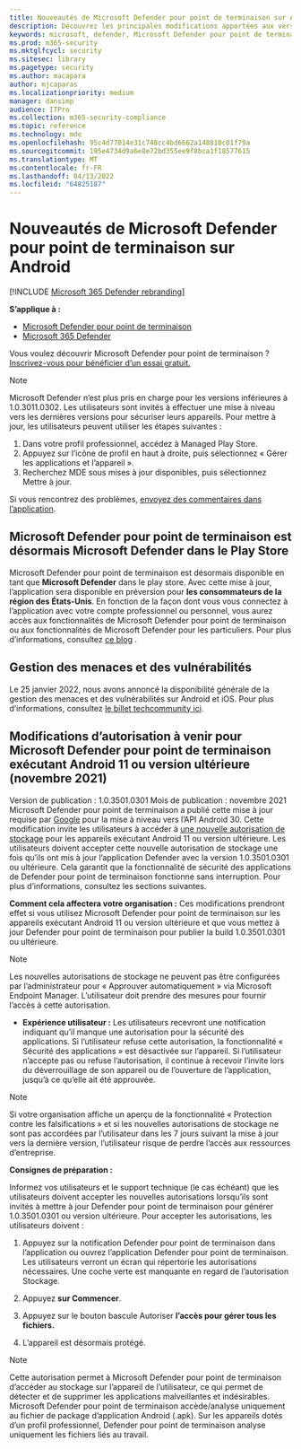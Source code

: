 ```yaml
---
title: Nouveautés de Microsoft Defender pour point de terminaison sur Android
description: Découvrez les principales modifications apportées aux versions précédentes de Microsoft Defender pour point de terminaison sur Android.
keywords: microsoft, defender, Microsoft Defender pour point de terminaison, mac, installation, macos, whatsnew
ms.prod: m365-security
ms.mktglfcycl: security
ms.sitesec: library
ms.pagetype: security
ms.author: macapara
author: mjcaparas
ms.localizationpriority: medium
manager: dansimp
audience: ITPro
ms.collection: m365-security-compliance
ms.topic: reference
ms.technology: mde
ms.openlocfilehash: 95c4d77014e31c748cc4bd6662a148810c01f79a
ms.sourcegitcommit: 195e4734d9a6e8e72bd355ee9f8bca1f18577615
ms.translationtype: MT
ms.contentlocale: fr-FR
ms.lasthandoff: 04/13/2022
ms.locfileid: "64825187"
---
```

# <a name="whats-new-in-microsoft-defender-for-endpoint-on-android"></a>Nouveautés de Microsoft Defender pour point de terminaison sur Android

[!INCLUDE [Microsoft 365 Defender rebranding](../../includes/microsoft-defender.md)]

**S’applique à :**
- [Microsoft Defender pour point de terminaison](https://go.microsoft.com/fwlink/p/?linkid=2154037)
- [Microsoft 365 Defender](https://go.microsoft.com/fwlink/?linkid=2118804)

Vous voulez découvrir Microsoft Defender pour point de terminaison ? [Inscrivez-vous pour bénéficier d’un essai gratuit.](https://signup.microsoft.com/create-account/signup?products=7f379fee-c4f9-4278-b0a1-e4c8c2fcdf7e&ru=https://aka.ms/MDEp2OpenTrial?ocid=docs-wdatp-exposedapis-abovefoldlink)

>[!NOTE]
>Microsoft Defender n’est plus pris en charge pour les versions inférieures à 1.0.3011.0302. Les utilisateurs sont invités à effectuer une mise à niveau vers les dernières versions pour sécuriser leurs appareils.
Pour mettre à jour, les utilisateurs peuvent utiliser les étapes suivantes :
>1. Dans votre profil professionnel, accédez à Managed Play Store.
>2. Appuyez sur l’icône de profil en haut à droite, puis sélectionnez « Gérer les applications et l’appareil ».
>3. Recherchez MDE sous mises à jour disponibles, puis sélectionnez Mettre à jour.
>
>Si vous rencontrez des problèmes, [envoyez des commentaires dans l’application](/security/defender-endpoint/android-support-signin#send-in-app-feedback).

## <a name="microsoft-defender-for-endpoint-is-now-microsoft-defender-in-the-play-store"></a>Microsoft Defender pour point de terminaison est désormais Microsoft Defender dans le Play Store

Microsoft Defender pour point de terminaison est désormais disponible en tant que **Microsoft Defender** dans le play store. Avec cette mise à jour, l’application sera disponible en préversion pour **les consommateurs de la région des États-Unis**. En fonction de la façon dont vous vous connectez à l’application avec votre compte professionnel ou personnel, vous aurez accès aux fonctionnalités de Microsoft Defender pour point de terminaison ou aux fonctionnalités de Microsoft Defender pour les particuliers. Pour plus d’informations, consultez [ce blog](https://www.microsoft.com/microsoft-365/microsoft-defender-for-individuals) .

## <a name="threat-and-vulnerability-management"></a>Gestion des menaces et des vulnérabilités

Le 25 janvier 2022, nous avons annoncé la disponibilité générale de la gestion des menaces et des vulnérabilités sur Android et iOS. Pour plus d’informations, consultez [le billet techcommunity ici](https://techcommunity.microsoft.com/t5/microsoft-defender-for-endpoint/announcing-general-availability-of-vulnerability-management/ba-p/3071663).

## <a name="upcoming-permission-changes-for-microsoft-defender-for-endpoint-running-android-11-or-later-nov-2021"></a>Modifications d’autorisation à venir pour Microsoft Defender pour point de terminaison exécutant Android 11 ou version ultérieure (novembre 2021)

Version de publication : 1.0.3501.0301 Mois de publication : novembre 2021 Microsoft Defender pour point de terminaison a publié cette mise à jour requise par [Google](https://developer.android.com/distribute/play-policies#APILevel30) pour la mise à niveau vers l’API Android 30. Cette modification invite les utilisateurs à accéder à [une nouvelle autorisation de stockage](https://developer.android.com/training/data-storage/manage-all-files#all-files-access-google-play) pour les appareils exécutant Android 11 ou version ultérieure. Les utilisateurs doivent accepter cette nouvelle autorisation de stockage une fois qu’ils ont mis à jour l’application Defender avec la version 1.0.3501.0301 ou ultérieure. Cela garantit que la fonctionnalité de sécurité des applications de Defender pour point de terminaison fonctionne sans interruption. Pour plus d’informations, consultez les sections suivantes.

**Comment cela affectera votre organisation :** Ces modifications prendront effet si vous utilisez Microsoft Defender pour point de terminaison sur les appareils exécutant Android 11 ou version ultérieure et que vous mettez à jour Defender pour point de terminaison pour publier la build 1.0.3501.0301 ou ultérieure.

> [!NOTE]
> Les nouvelles autorisations de stockage ne peuvent pas être configurées par l’administrateur pour « Approuver automatiquement » via Microsoft Endpoint Manager. L’utilisateur doit prendre des mesures pour fournir l’accès à cette autorisation.

- **Expérience utilisateur :** Les utilisateurs recevront une notification indiquant qu’il manque une autorisation pour la sécurité des applications. Si l’utilisateur refuse cette autorisation, la fonctionnalité « Sécurité des applications » est désactivée sur l’appareil. Si l’utilisateur n’accepte pas ou refuse l’autorisation, il continue à recevoir l’invite lors du déverrouillage de son appareil ou de l’ouverture de l’application, jusqu’à ce qu’elle ait été approuvée.

> [!NOTE]
> Si votre organisation affiche un aperçu de la fonctionnalité « Protection contre les falsifications » et si les nouvelles autorisations de stockage ne sont pas accordées par l’utilisateur dans les 7 jours suivant la mise à jour vers la dernière version, l’utilisateur risque de perdre l’accès aux ressources d’entreprise.

**Consignes de préparation :**

Informez vos utilisateurs et le support technique (le cas échéant) que les utilisateurs doivent accepter les nouvelles autorisations lorsqu’ils sont invités à mettre à jour Defender pour point de terminaison pour générer 1.0.3501.0301 ou version ultérieure. Pour accepter les autorisations, les utilisateurs doivent :

1. Appuyez sur la notification Defender pour point de terminaison dans l’application ou ouvrez l’application Defender pour point de terminaison. Les utilisateurs verront un écran qui répertorie les autorisations nécessaires. Une coche verte est manquante en regard de l’autorisation Stockage.

2. Appuyez **sur Commencer**.

3. Appuyez sur le bouton bascule Autoriser **l’accès pour gérer tous les fichiers.**

4. L’appareil est désormais protégé.

  > [!NOTE]
  > Cette autorisation permet à Microsoft Defender pour point de terminaison d’accéder au stockage sur l’appareil de l’utilisateur, ce qui permet de détecter et de supprimer les applications malveillantes et indésirables. Microsoft Defender pour point de terminaison accède/analyse uniquement au fichier de package d’application Android (.apk). Sur les appareils dotés d’un profil professionnel, Defender pour point de terminaison analyse uniquement les fichiers liés au travail.
